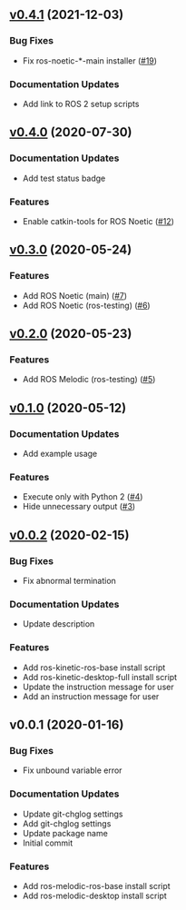 
<a name="v0.4.1"></a>
## [v0.4.1](https://github.com/Tiryoh/ros_setup_scripts_ubuntu/compare/v0.4.0...v0.4.1) (2021-12-03)

### Bug Fixes

* Fix ros-noetic-*-main installer ([#19](https://github.com/Tiryoh/ros_setup_scripts_ubuntu/pull/19))

### Documentation Updates

* Add link to ROS 2 setup scripts

<a name="v0.4.0"></a>
## [v0.4.0](https://github.com/Tiryoh/ros_setup_scripts_ubuntu/compare/v0.3.0...v0.4.0) (2020-07-30)

### Documentation Updates

* Add test status badge

### Features

* Enable catkin-tools for ROS Noetic ([#12](https://github.com/Tiryoh/ros_setup_scripts_ubuntu/issues/12))


<a name="v0.3.0"></a>
## [v0.3.0](https://github.com/Tiryoh/ros_setup_scripts_ubuntu/compare/v0.2.0...v0.3.0) (2020-05-24)

### Features

* Add ROS Noetic (main) ([#7](https://github.com/Tiryoh/ros_setup_scripts_ubuntu/issues/7))
* Add ROS Noetic (ros-testing) ([#6](https://github.com/Tiryoh/ros_setup_scripts_ubuntu/issues/6))


<a name="v0.2.0"></a>
## [v0.2.0](https://github.com/Tiryoh/ros_setup_scripts_ubuntu/compare/v0.1.0...v0.2.0) (2020-05-23)

### Features

* Add ROS Melodic (ros-testing) ([#5](https://github.com/Tiryoh/ros_setup_scripts_ubuntu/issues/5))


<a name="v0.1.0"></a>
## [v0.1.0](https://github.com/Tiryoh/ros_setup_scripts_ubuntu/compare/v0.0.2...v0.1.0) (2020-05-12)

### Documentation Updates

* Add example usage

### Features

* Execute only with Python 2 ([#4](https://github.com/Tiryoh/ros_setup_scripts_ubuntu/issues/4))
* Hide unnecessary output ([#3](https://github.com/Tiryoh/ros_setup_scripts_ubuntu/issues/3))


<a name="v0.0.2"></a>
## [v0.0.2](https://github.com/Tiryoh/ros_setup_scripts_ubuntu/compare/v0.0.1...v0.0.2) (2020-02-15)

### Bug Fixes

* Fix abnormal termination

### Documentation Updates

* Update description

### Features

* Add ros-kinetic-ros-base install script
* Add ros-kinetic-desktop-full install script
* Update the instruction message for user
* Add an instruction message for user


<a name="v0.0.1"></a>
## v0.0.1 (2020-01-16)

### Bug Fixes

* Fix unbound variable error

### Documentation Updates

* Update git-chglog settings
* Add git-chglog settings
* Update package name
* Initial commit

### Features

* Add ros-melodic-ros-base install script
* Add ros-melodic-desktop install script

